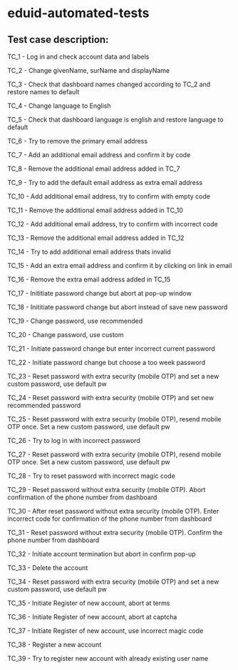 # eduid-automated-tests
## Test case description:
TC_1 - Log in and check account data and labels

TC_2 - Change givenName, surName and displayName

TC_3 - Check that dashboard names changed according to TC_2 and restore names to default

TC_4 - Change language to English

TC_5 - Check that dashboard language is english and restore language to default

TC_6 - Try to remove the primary email address

TC_7 - Add an additional email address and confirm it by code

TC_8 - Remove the additional email address added in TC_7

TC_9 - Try to add the default email address as extra email address

TC_10 - Add additional email address, try to confirm with empty code

TC_11 - Remove the additional email address added in TC_10

TC_12 - Add additional email address, try to confirm with incorrect code

TC_13 - Remove the additional email address added in TC_12

TC_14 - Try to add additional email address thats invalid

TC_15 - Add an extra email address and confirm it by clicking on link in email

TC_16 - Remove the extra email address added in TC_15

TC_17 - Inititiate password change but abort at pop-up window

TC_18 - Inititiate password change but abort instead of save new password

TC_19 - Change password, use recommended

TC_20 - Change password, use custom

TC_21 - Initiate password change but enter incorrect current password

TC_22 - Initiate password change but choose a too week password

TC_23 - Reset password with extra security (mobile OTP) and set a new custom password, use default pw

TC_24 - Reset password with extra security (mobile OTP) and set new recommended password

TC_25 - Reset password with extra security (mobile OTP), resend mobile OTP once. Set a new custom password, use default pw

TC_26 - Try to log in with incorrect password

TC_27 - Reset password with extra security (mobile OTP), resend mobile OTP once. Set a new custom password, use default pw

TC_28 - Try to reset password with incorrect magic code

TC_29 - Reset password without extra security (mobile OTP). Abort confirmation of the phone number from dashboard

TC_30 - After reset password without extra security (mobile OTP). Enter incorrect code for confirmation of the phone number from dashboard

TC_31 - Reset password without extra security (mobile OTP). Confirm the phone number from dashboard

TC_32 - Initiate account termination but abort in confirm pop-up

TC_33 - Delete the account

TC_34 - Reset password with extra security (mobile OTP) and set a new custom password, use default pw

TC_35 - Initiate Register of new account, abort at terms

TC_36 - Initiate Register of new account, abort at captcha

TC_37 - Initiate Register of new account, use incorrect magic code

TC_38 - Register a new account

TC_39 - Try to register new account with already existing user name
